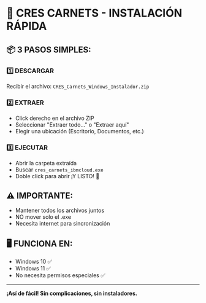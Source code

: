 # 🏥 CRES CARNETS - INSTALACIÓN RÁPIDA

## 📦 3 PASOS SIMPLES:

### 1️⃣ **DESCARGAR**
Recibir el archivo: `CRES_Carnets_Windows_Instalador.zip`

### 2️⃣ **EXTRAER**
- Click derecho en el archivo ZIP
- Seleccionar "Extraer todo..." o "Extraer aquí"
- Elegir una ubicación (Escritorio, Documentos, etc.)

### 3️⃣ **EJECUTAR**
- Abrir la carpeta extraída
- Buscar `cres_carnets_ibmcloud.exe`
- Doble click para abrir ¡Y LISTO! 🎉

## ⚠️ **IMPORTANTE:**
- Mantener todos los archivos juntos
- NO mover solo el .exe
- Necesita internet para sincronización

## 🖥️ **FUNCIONA EN:**
- Windows 10 ✅
- Windows 11 ✅
- No necesita permisos especiales ✅

---
**¡Así de fácil! Sin complicaciones, sin instaladores.**